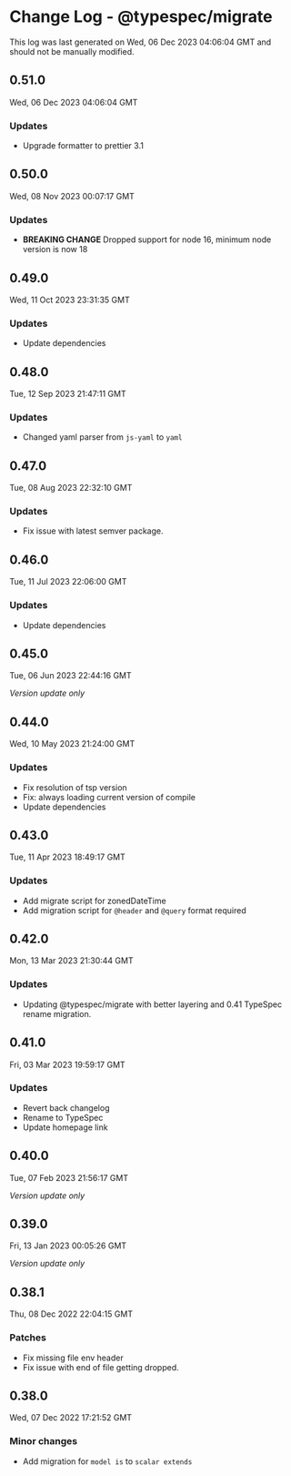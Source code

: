 # Change Log - @typespec/migrate

This log was last generated on Wed, 06 Dec 2023 04:06:04 GMT and should not be manually modified.

## 0.51.0
Wed, 06 Dec 2023 04:06:04 GMT

### Updates

- Upgrade formatter to prettier 3.1

## 0.50.0
Wed, 08 Nov 2023 00:07:17 GMT

### Updates

- **BREAKING CHANGE** Dropped support for node 16, minimum node version is now 18

## 0.49.0
Wed, 11 Oct 2023 23:31:35 GMT

### Updates

- Update dependencies

## 0.48.0
Tue, 12 Sep 2023 21:47:11 GMT

### Updates

- Changed yaml parser from `js-yaml` to `yaml`

## 0.47.0
Tue, 08 Aug 2023 22:32:10 GMT

### Updates

- Fix issue with latest semver package.

## 0.46.0
Tue, 11 Jul 2023 22:06:00 GMT

### Updates

- Update dependencies

## 0.45.0
Tue, 06 Jun 2023 22:44:16 GMT

_Version update only_

## 0.44.0
Wed, 10 May 2023 21:24:00 GMT

### Updates

- Fix resolution of tsp version
- Fix: always loading current version of compile
- Update dependencies

## 0.43.0
Tue, 11 Apr 2023 18:49:17 GMT

### Updates

- Add migrate script for zonedDateTime
- Add migration script for `@header` and `@query` format required

## 0.42.0
Mon, 13 Mar 2023 21:30:44 GMT

### Updates

- Updating @typespec/migrate with better layering and 0.41 TypeSpec rename migration.

## 0.41.0
Fri, 03 Mar 2023 19:59:17 GMT

### Updates

- Revert back changelog
- Rename to TypeSpec
- Update homepage link

## 0.40.0
Tue, 07 Feb 2023 21:56:17 GMT

_Version update only_

## 0.39.0
Fri, 13 Jan 2023 00:05:26 GMT

_Version update only_

## 0.38.1
Thu, 08 Dec 2022 22:04:15 GMT

### Patches

- Fix missing file env header
- Fix issue with end of file getting dropped.

## 0.38.0
Wed, 07 Dec 2022 17:21:52 GMT

### Minor changes

- Add migration for `model is` to `scalar extends`

